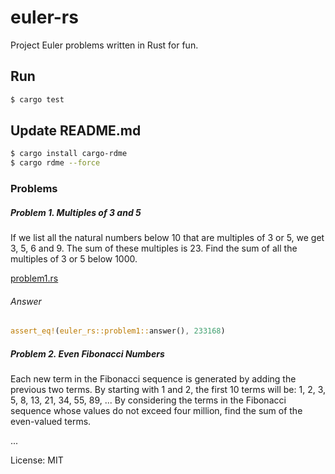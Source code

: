 # euler-rs

Project Euler problems written in Rust for fun.

## Run

```sh
$ cargo test
```

## Update README.md

```sh
$ cargo install cargo-rdme
$ cargo rdme --force
```

### Problems

<!-- cargo-rdme start -->

##### Problem 1. Multiples of 3 and 5

If we list all the natural numbers below 10 that are multiples of 3 or 5, we get 3, 5, 6 and 9. The sum of these multiples is 23.
Find the sum of all the multiples of 3 or 5 below 1000.

[problem1.rs](src/problem1.rs)

###### Answer

```rust
assert_eq!(euler_rs::problem1::answer(), 233168)
```

##### Problem 2. Even Fibonacci Numbers

Each new term in the Fibonacci sequence is generated by adding the previous two terms. By starting with 1 and 2, the first 10 terms will be:
1, 2, 3, 5, 8, 13, 21, 34, 55, 89, ...
By considering the terms in the Fibonacci sequence whose values do not exceed four million, find the sum of the even-valued terms.

...

<!-- cargo-rdme end -->

License: MIT

